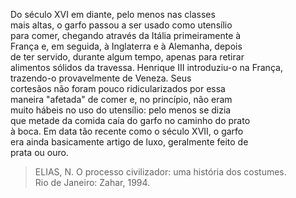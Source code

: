 Do século XVI em diante, pelo menos nas classes\
mais altas, o garfo passou a ser usado como utensílio\
para comer, chegando através da Itália primeiramente à\
França e, em seguida, à Inglaterra e à Alemanha, depois\
de ter servido, durante algum tempo, apenas para retirar\
alimentos sólidos da travessa. Henrique III introduziu-o na França, trazendo-o provavelmente de Veneza. Seus\
cortesãos não foram pouco ridicularizados por essa\
maneira "afetada" de comer e, no princípio, não eram\
muito hábeis no uso do utensílio: pelo menos se dizia\
que metade da comida caía do garfo no caminho do prato\
à boca. Em data tão recente como o século XVII, o garfo\
era ainda basicamente artigo de luxo, geralmente feito de\
prata ou ouro.

> ELIAS, N. O processo civilizador: uma história dos costumes.\
> Rio de Janeiro: Zahar, 1994.

